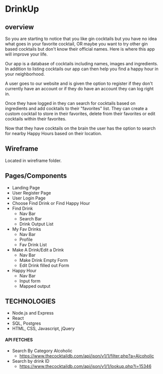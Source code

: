 # DrinkUp

## overview
So you are starting to notice that you like gin cocktails but you have no idea 
what goes in your favorite cocktail, OR maybe you want to try other gin based cocktails
but don't know their official names.  Here is where this app will improve your life.    
  
Our app is a database of cocktails including names, images and ingredients. In addition to 
listing cocktails our app can then help you find a happy hour in your neighborhood.  
  
A user goes to our website and is given the option to register if they
don't currently have an account or if they do have an account they can log right in.  
  
Once they have logged in they can search for cocktails based on ingredients and add
cocktails to their "favorites" list.  They can create a custom cocktail to store in their
favorites, delete from their favorites or edit cocktails within their favorites.  
  
Now that they have cocktails on the brain the user has the option to search for nearby 
Happy Hours based on their location.

## Wireframe
Located in wireframe folder.
## Pages/Components
+ Landing Page
+ User Register Page
+ User Login Page
+ Choose Find Drink or Find Happy Hour
+ Find Drink
    + Nav Bar
    + Search Bar
    + Drink Output List
+ My Fav Drinks
    + Nav Bar
    + Profile
    + Fav Drink List
+ Make A Drink/Edit a Drink
    + Nav Bar
    + Make Drink Empty Form
    + Edit Drink filled out Form
+ Happy Hour
    + Nav Bar
    + Input form
    + Mapped output
  
## TECHNOLOGIES  
+ Node.js and Express
+ React
+ SQL, Postgres
+ HTML, CSS, Javascript, jQuery

#### API FETCHES
+ Search By Category Alcoholic
    + https://www.thecocktaildb.com/api/json/v1/1/filter.php?a=Alcoholic
+ Search by drink ID
    + https://www.thecocktaildb.com/api/json/v1/1/lookup.php?i=15346
